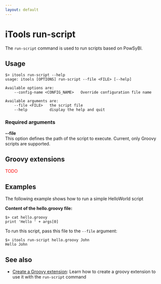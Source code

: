```yaml
---
layout: default
---
```


# iTools run-script

The `run-script` command is used to run scripts based on PowSyBl.
 
## Usage
```
$> itools run-script --help
usage: itools [OPTIONS] run-script --file <FILE> [--help]

Available options are:
    --config-name <CONFIG_NAME>   Override configuration file name

Available arguments are:
    --file <FILE>   the script file
    --help          display the help and quit
```

### Required arguments

**\-\-file**  
This option defines the path of the script to execute. Current, only Groovy scripts are supported.

## Groovy extensions
<span style="color: red">TODO</span>

## Examples
The following example shows how to run a simple HelloWorld script

**Content of the hello.groovy file:**
```
$> cat hello.groovy
print 'Hello ' + args[0]
```

To run this script, pass this file to the `--file` argument:
```
$> itools run-script hello.groovy John
Hello John
```

## See also
- [Create a Groovy extension](): Learn how to create a groovy extension to use it with the `run-script` command
